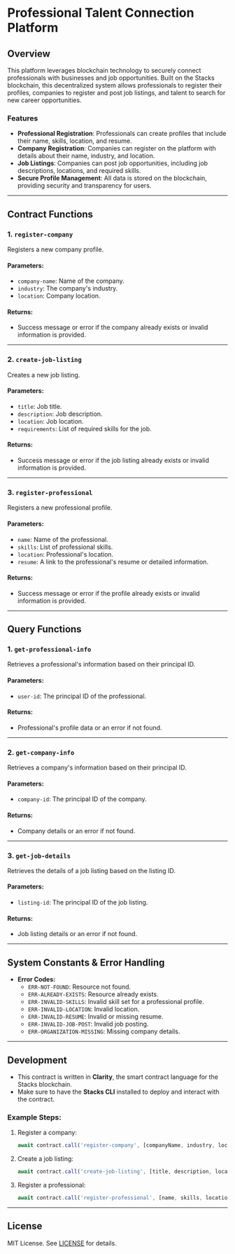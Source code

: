 # Professional Talent Connection Platform

## Overview

This platform leverages blockchain technology to securely connect professionals with businesses and job opportunities. Built on the Stacks blockchain, this decentralized system allows professionals to register their profiles, companies to register and post job listings, and talent to search for new career opportunities.

### Features
- **Professional Registration**: Professionals can create profiles that include their name, skills, location, and resume.
- **Company Registration**: Companies can register on the platform with details about their name, industry, and location.
- **Job Listings**: Companies can post job opportunities, including job descriptions, locations, and required skills.
- **Secure Profile Management**: All data is stored on the blockchain, providing security and transparency for users.

---

## Contract Functions

### 1. `register-company`
Registers a new company profile.

#### Parameters:
- `company-name`: Name of the company.
- `industry`: The company's industry.
- `location`: Company location.

#### Returns:
- Success message or error if the company already exists or invalid information is provided.

---

### 2. `create-job-listing`
Creates a new job listing.

#### Parameters:
- `title`: Job title.
- `description`: Job description.
- `location`: Job location.
- `requirements`: List of required skills for the job.

#### Returns:
- Success message or error if the job listing already exists or invalid information is provided.

---

### 3. `register-professional`
Registers a new professional profile.

#### Parameters:
- `name`: Name of the professional.
- `skills`: List of professional skills.
- `location`: Professional's location.
- `resume`: A link to the professional's resume or detailed information.

#### Returns:
- Success message or error if the profile already exists or invalid information is provided.

---

## Query Functions

### 1. `get-professional-info`
Retrieves a professional's information based on their principal ID.

#### Parameters:
- `user-id`: The principal ID of the professional.

#### Returns:
- Professional's profile data or an error if not found.

---

### 2. `get-company-info`
Retrieves a company's information based on their principal ID.

#### Parameters:
- `company-id`: The principal ID of the company.

#### Returns:
- Company details or an error if not found.

---

### 3. `get-job-details`
Retrieves the details of a job listing based on the listing ID.

#### Parameters:
- `listing-id`: The principal ID of the job listing.

#### Returns:
- Job listing details or an error if not found.

---

## System Constants & Error Handling

- **Error Codes:**
  - `ERR-NOT-FOUND`: Resource not found.
  - `ERR-ALREADY-EXISTS`: Resource already exists.
  - `ERR-INVALID-SKILLS`: Invalid skill set for a professional profile.
  - `ERR-INVALID-LOCATION`: Invalid location.
  - `ERR-INVALID-RESUME`: Invalid or missing resume.
  - `ERR-INVALID-JOB-POST`: Invalid job posting.
  - `ERR-ORGANIZATION-MISSING`: Missing company details.

---

## Development

- This contract is written in **Clarity**, the smart contract language for the Stacks blockchain.
- Make sure to have the **Stacks CLI** installed to deploy and interact with the contract.

### Example Steps:
1. Register a company:
   ```javascript
   await contract.call('register-company', [companyName, industry, location]);
   ```

2. Create a job listing:
   ```javascript
   await contract.call('create-job-listing', [title, description, location, requirements]);
   ```

3. Register a professional:
   ```javascript
   await contract.call('register-professional', [name, skills, location, resume]);
   ```

---

## License

MIT License. See [LICENSE](LICENSE) for details.
